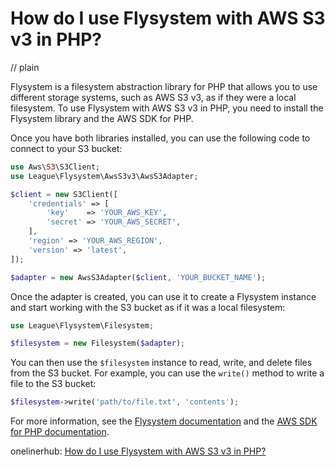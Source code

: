 # How do I use Flysystem with AWS S3 v3 in PHP?
// plain

Flysystem is a filesystem abstraction library for PHP that allows you to use different storage systems, such as AWS S3 v3, as if they were a local filesystem. To use Flysystem with AWS S3 v3 in PHP, you need to install the Flysystem library and the AWS SDK for PHP.

Once you have both libraries installed, you can use the following code to connect to your S3 bucket:
```php
use Aws\S3\S3Client;
use League\Flysystem\AwsS3v3\AwsS3Adapter;

$client = new S3Client([
    'credentials' => [
        'key'    => 'YOUR_AWS_KEY',
        'secret' => 'YOUR_AWS_SECRET',
    ],
    'region' => 'YOUR_AWS_REGION',
    'version' => 'latest',
]);

$adapter = new AwsS3Adapter($client, 'YOUR_BUCKET_NAME');
```
Once the adapter is created, you can use it to create a Flysystem instance and start working with the S3 bucket as if it was a local filesystem:
```php
use League\Flysystem\Filesystem;

$filesystem = new Filesystem($adapter);
```

You can then use the `$filesystem` instance to read, write, and delete files from the S3 bucket. For example, you can use the `write()` method to write a file to the S3 bucket:
```php
$filesystem->write('path/to/file.txt', 'contents');
```

For more information, see the [Flysystem documentation](http://flysystem.thephpleague.com/v1/docs/) and the [AWS SDK for PHP documentation](https://docs.aws.amazon.com/aws-sdk-php/v3/api/).

onelinerhub: [How do I use Flysystem with AWS S3 v3 in PHP?](https://onelinerhub.com/php-aws/how-do-i-use-flysystem-with-aws-s--v--in-php)